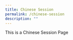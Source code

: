```yaml
---
title: Chinese Session
permalink: /chinese-session
description: ""
---
```



<p>This is a Chinese Session Page</p>